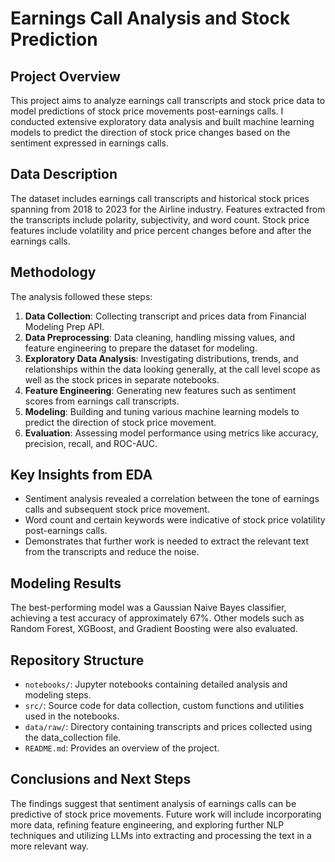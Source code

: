 # Earnings Call Analysis and Stock Prediction

## Project Overview

This project aims to analyze earnings call transcripts and stock price data to model predictions of stock price movements post-earnings calls. I conducted extensive exploratory data analysis and built machine learning models to predict the direction of stock price changes based on the sentiment expressed in earnings calls.

## Data Description

The dataset includes earnings call transcripts and historical stock prices spanning from 2018 to 2023 for the Airline industry. Features extracted from the transcripts include polarity, subjectivity, and word count. Stock price features include volatility and price percent changes before and after the earnings calls.

## Methodology

The analysis followed these steps:

1. **Data Collection**: Collecting transcript and prices data from Financial Modeling Prep API.
2. **Data Preprocessing**: Data cleaning, handling missing values, and feature engineering to prepare the dataset for modeling.
3. **Exploratory Data Analysis**: Investigating distributions, trends, and relationships within the data looking generally, at the call level scope as well as the stock prices in separate notebooks.
4. **Feature Engineering**: Generating new features such as sentiment scores from earnings call transcripts.
5. **Modeling**: Building and tuning various machine learning models to predict the direction of stock price movement.
6. **Evaluation**: Assessing model performance using metrics like accuracy, precision, recall, and ROC-AUC.

## Key Insights from EDA

- Sentiment analysis revealed a correlation between the tone of earnings calls and subsequent stock price movement.
- Word count and certain keywords were indicative of stock price volatility post-earnings calls.
- Demonstrates that further work is needed to extract the relevant text from the transcripts and reduce the noise.

## Modeling Results

The best-performing model was a Gaussian Naive Bayes classifier, achieving a test accuracy of approximately 67%. Other models such as Random Forest, XGBoost, and Gradient Boosting were also evaluated. 

## Repository Structure

- `notebooks/`: Jupyter notebooks containing detailed analysis and modeling steps.
- `src/`: Source code for data collection, custom functions and utilities used in the notebooks.
- `data/raw/`: Directory containing transcripts and prices collected using the data_collection file.
- `README.md`: Provides an overview of the project.

## Conclusions and Next Steps

The findings suggest that sentiment analysis of earnings calls can be predictive of stock price movements. Future work will include incorporating more data, refining feature engineering, and exploring further NLP techniques and utilizing LLMs into extracting and processing the text in a more relevant way.